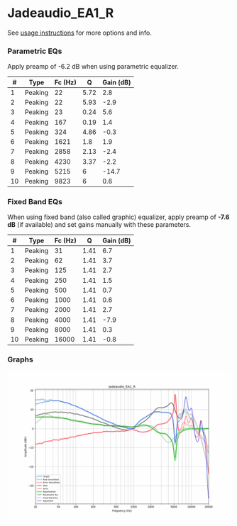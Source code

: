 # Jadeaudio_EA1_R
See [usage instructions](https://github.com/jaakkopasanen/AutoEq#usage) for more options and info.

### Parametric EQs
Apply preamp of -6.2 dB when using parametric equalizer.

|   # | Type    |   Fc (Hz) |    Q |   Gain (dB) |
|-----|---------|-----------|------|-------------|
|   1 | Peaking |        22 | 5.72 |         2.8 |
|   2 | Peaking |        22 | 5.93 |        -2.9 |
|   3 | Peaking |        23 | 0.24 |         5.6 |
|   4 | Peaking |       167 | 0.19 |         1.4 |
|   5 | Peaking |       324 | 4.86 |        -0.3 |
|   6 | Peaking |      1621 | 1.8  |         1.9 |
|   7 | Peaking |      2858 | 2.13 |        -2.4 |
|   8 | Peaking |      4230 | 3.37 |        -2.2 |
|   9 | Peaking |      5215 | 6    |       -14.7 |
|  10 | Peaking |      9823 | 6    |         0.6 |

### Fixed Band EQs
When using fixed band (also called graphic) equalizer, apply preamp of **-7.6 dB** (if available) and set gains manually with these parameters.

|   # | Type    |   Fc (Hz) |    Q |   Gain (dB) |
|-----|---------|-----------|------|-------------|
|   1 | Peaking |        31 | 1.41 |         6.7 |
|   2 | Peaking |        62 | 1.41 |         3.7 |
|   3 | Peaking |       125 | 1.41 |         2.7 |
|   4 | Peaking |       250 | 1.41 |         1.5 |
|   5 | Peaking |       500 | 1.41 |         0.7 |
|   6 | Peaking |      1000 | 1.41 |         0.6 |
|   7 | Peaking |      2000 | 1.41 |         2.7 |
|   8 | Peaking |      4000 | 1.41 |        -7.9 |
|   9 | Peaking |      8000 | 1.41 |         0.3 |
|  10 | Peaking |     16000 | 1.41 |        -0.8 |

### Graphs
![](./Jadeaudio_EA1_R.png)
